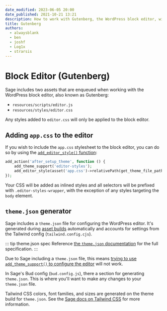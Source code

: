 ```yaml
---
date_modified: 2023-06-05 20:00
date_published: 2021-10-21 13:21
description: How to work with Gutenberg, the WordPress block editor, with the Sage starter theme.
title: Gutenberg
authors:
  - alwaysblank
  - ben
  - joshf
  - Log1x
  - strarsis
---
```


# Block Editor (Gutenberg)

Sage includes two assets that are enqueued when working with the WordPress block editor, also known as Gutenberg:

* `resources/scripts/editor.js`
* `resources/styles/editor.css`

Any styles added to `editor.css` will only be applied to the block editor.

## Adding `app.css` to the editor

If you wish to include the `app.css` stylesheet to the block editor, you can do so by using the [`add_editor_style()` function](https://developer.wordpress.org/reference/functions/add_editor_style/):

```php
add_action('after_setup_theme', function () {
    add_theme_support('editor-styles');
    add_editor_style(asset('app.css')->relativePath(get_theme_file_path()));
});
```

Your CSS will be added as inlined styles and all selectors will be prefixed with `.editor-styles-wrapper`, with the exception of any styles targeting the `body` element.

## `theme.json` generator

Sage includes a `theme.json` file for configuring the WordPress editor. It's generated during [asset builds](compiling-assets.md) automatically and accounts for settings from the Tailwind config (`tailwind.config.cjs`).

::: tip theme.json spec
Reference [the `theme.json` documentation](https://developer.wordpress.org/block-editor/how-to-guides/themes/theme-json/) for the full specification.
:::

Due to Sage including a `theme.json` file, this means [trying to use `add_theme_support()` to configure the editor](https://developer.wordpress.org/block-editor/developers/themes/theme-support/) will not work.

In Sage's Bud config (`bud.config.js`), there a section for generating `theme.json`. This is where you'll want to make any changes to your `theme.json` file.

Tailwind CSS colors, font families, and sizes are generated on the theme build for `theme.json`. See the [Sage docs on Tailwind CSS](/sage/docs/tailwind-css/) for more information.
